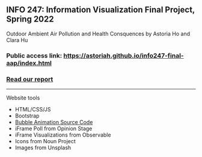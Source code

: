 ## INFO 247: Information Visualization Final Project, Spring 2022
Outdoor Ambient Air Pollution and Health Consquences by Astoria Ho and Clara Hu

### Public access link: https://astoriah.github.io/info247-final-aap/index.html

### [Read our report](https://astoriah.github.io/info247-final-aap/AstoriaHoClaraHu_INFO247_FinalProject_Report.pdf)

---

Website tools 
- HTML/CSS/JS
- Bootstrap
- [Bubble Animation Source Code](https://codepen.io/alphardex/pen/jOWMGON)
- iFrame Poll from Opinion Stage
- iFrame Visualizations from Observable
- Icons from Noun Project
- Images from Unsplash
